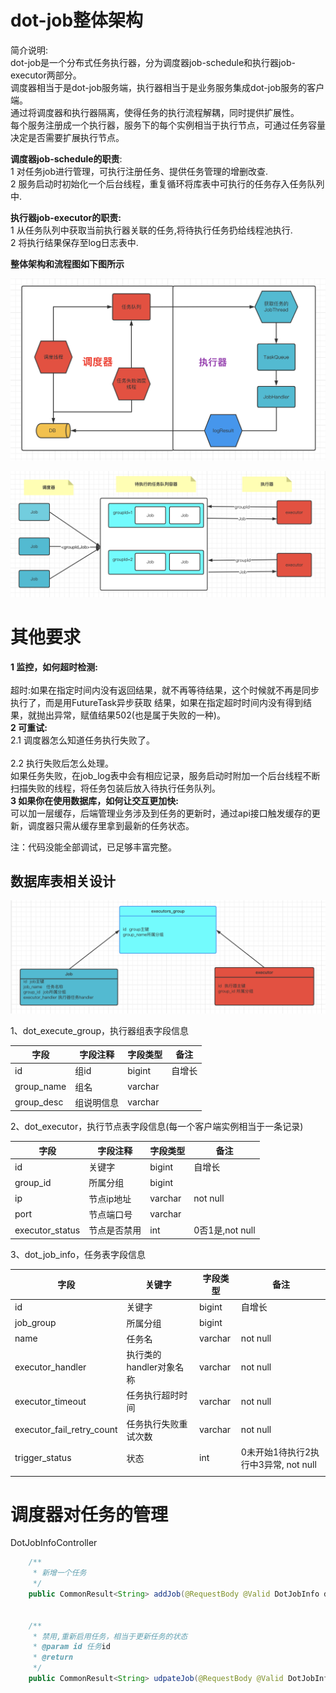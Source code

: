 # dot-job整体架构
简介说明:<br />
dot-job是一个分布式任务执行器，分为调度器job-schedule和执行器job-executor两部分。<br />
调度器相当于是dot-job服务端，执行器相当于是业务服务集成dot-job服务的客户端。<br />
通过将调度器和执行器隔离，使得任务的执行流程解耦，同时提供扩展性。<br />
每个服务注册成一个执行器，服务下的每个实例相当于执行节点，可通过任务容量决定是否需要扩展执行节点。<br />

**调度器job-schedule的职责**:<br />
1 对任务job进行管理，可执行注册任务、提供任务管理的增删改查.<br />
2 服务启动时初始化一个后台线程，重复循环将库表中可执行的任务存入任务队列中.<br />

**执行器job-executor的职责:**  
1 从任务队列中获取当前执行器关联的任务,将待执行任务扔给线程池执行.<br />
2 将执行结果保存至log日志表中.<br />


**整体架构和流程图如下图所示**

![dot-job架构](https://github.com/shuxunyer/dot-job/blob/main/dot-job%20%E6%9E%B6%E6%9E%84%E5%9B%BE.jpg)

![dot-job流程图](https://github.com/shuxunyer/dot-job/blob/main/dot-job%E6%B5%81%E7%A8%8B%E5%9B%BE.jpg)


# 其他要求
**1 监控，如何超时检测:**<br />  
超时:如果在指定时间内没有返回结果，就不再等待结果，这个时候就不再是同步执行了，而是用FutureTask异步获取
结果，如果在指定超时时间内没有得到结果，就抛出异常，赋值结果502(也是属于失败的一种)。<br />
**2 可重试:**<br />
2.1 调度器怎么知道任务执行失败了。<br />    
2.2 执行失败后怎么处理。<br /> 
如果任务失败，在job_log表中会有相应记录，服务启动时附加一个后台线程不断扫描失败的线程，将任务包装后放入待执行任务队列。<br />
**3 如果你在使用数据库，如何让交互更加快:**<br /> 
可以加一层缓存，后端管理业务涉及到任务的更新时，通过api接口触发缓存的更新，调度器只需从缓存里拿到最新的任务状态。<br />


注：代码没能全部调试，已足够丰富完整。

## 数据库表相关设计
![dot-job表关联图](https://github.com/shuxunyer/dot-job/blob/main/dot-job%E8%A1%A8%E5%85%B3%E8%81%94%E5%85%B3%E7%B3%BB%E5%9B%BE.jpg)

1、dot_execute_group，执行器组表字段信息

| 字段 | 字段注释 | 字段类型 | 备注         |
| ---- | -------- | -------- | ------------ |
| id   | 组id   | bigint   | 自增长       |
| group_name | 组名     | varchar  |              |
| group_desc | 组说明信息     | varchar  |              |

2、dot_executor，执行节点表字段信息(每一个客户端实例相当于一条记录)

| 字段    | 字段注释     | 字段类型 | 备注            |
| ------- | ------------ | -------- | --------------- |
| id      | 关键字       | bigint   | 自增长          |
| group_id | 所属分组     | bigint   |                 |
| ip      | 节点ip地址   | varchar  | not null        |
| port    | 节点端口号   | varchar  |                 |
| executor_status | 节点是否禁用 | int      | 0否1是,not null |

3、dot_job_info，任务表字段信息

| 字段     | 关键字   | 字段类型 | 备注                                 |
| -------- | -------- | -------- | ------------------------------------ |
| id       | 关键字   | bigint   | 自增长                               |
| job_group  | 所属分组 | bigint   |                                      |
| name     | 任务名   | varchar  | not null                             |
| executor_handler | 执行类的handler对象名称 | varchar  | not null                             |
| executor_timeout | 任务执行超时时间 | varchar  | not null                             |
| executor_fail_retry_count | 任务执行失败重试次数 | varchar  | not null                             |
| trigger_status   | 状态     | int      | 0未开始1待执行2执行中3异常, not null |
                 |


# 调度器对任务的管理

DotJobInfoController

```java
    /**
     * 新增一个任务
     */
    public CommonResult<String> addJob(@RequestBody @Valid DotJobInfo dotJobInfo)


    /**
     * 禁用,重新启用任务，相当于更新任务的状态
     * @param id 任务id
     * @return
     */
    public CommonResult<String> udpateJob(@RequestBody @Valid DotJobInfo dotJobInfo)

  
```

